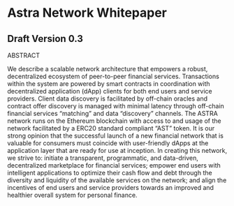 # Astra Network Whitepaper
## Draft Version 0.3

ABSTRACT

We describe a scalable network architecture that empowers a robust, decentralized ecosystem of peer-to-peer financial services. Transactions within the system are powered by smart contracts in coordination with decentralized application (dApp) clients for both end users and service providers. Client data discovery is facilitated by off-chain oracles and contract offer discovery is managed with minimal latency through off-chain financial services “matching” and data “discovery” channels. The ASTRA network runs on the Ethereum blockchain with access to and usage of the network facilitated by a ERC20 standard compliant “AST” token. It is our strong opinion that the successful launch of a new financial network that is valuable for consumers must coincide with user-friendly dApps at the application layer that are ready for use at inception. In creating this network, we strive to: initiate a transparent, programmatic, and data-driven, decentralized marketplace for financial services; empower end users with intelligent applications to optimize their cash flow and debt through the diversity and liquidity of the available services on the network; and align the incentives of end users and service providers towards an improved and healthier overall system for personal finance.
